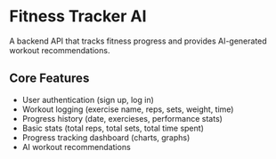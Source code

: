 # Fitness Tracker AI
A backend API that tracks fitness progress and provides AI-generated workout recommendations.

## Core Features
- User authentication (sign up, log in)
- Workout logging (exercise name, reps, sets, weight, time)
- Progress history (date, exercieses, performance stats)
- Basic stats (total reps, total sets, total time spent)
- Progress tracking dashboard (charts, graphs)
- AI workout recommendations
